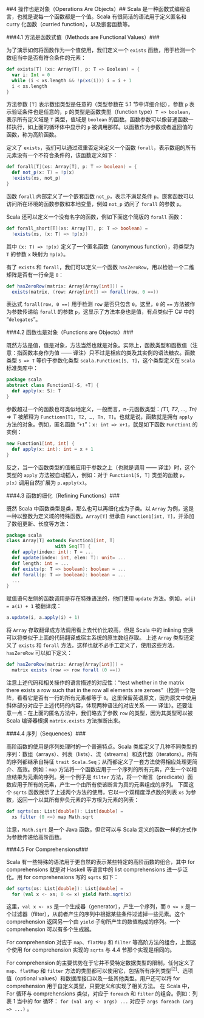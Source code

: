 ##4 操作也是对象（Operations Are Objects）##
Scala 是一种函数式编程语言，也就是说每一个函数都是一个值。Scala 有很简洁的语法用于定义匿名和 curry 化函数（curried function），以及嵌套函数等。

###4.1	方法是函数式值（Methods are Functional Values）###

为了演示如何将函数作为一个值使用，我们定义一个 `exists` 函数，用于检测一个数组当中是否有符合条件的元素：
```Scala
def exists[T] (xs: Array[T], p: T => Boolean) = {
  var i: Int = 0
  while (i < xs.length && !p(xs(i))) i = i + 1
  i < xs.length
}
```

方法参数 `[T]` 表示数组类型是任意的（类型参数在 5.1 节中详细介绍），参数 `p` 表示验证条件也是任意的，`p` 的类型是函数类型（function type）`T => boolean`，表示所有定义域是 `T` 类型，值域是 `boolean` 的函数。函数参数可以像普通函数一样执行，如上面的循环体中显示的 `p` 被调用那样。以函数作为参数或者返回值的函数，称为高阶函数。

定义了 `exists`，我们可以通过双重否定来定义一个函数 `forall`，表示数组的所有元素没有一个不符合条件的，该函数定义如下：

```Scala
def forall[T](xs: Array[T], p: T => boolean) = {
  def not_p(x: T) = !p(x)
  !exists(xs, not_p)
}
```

函数 `forall` 内部定义了一个嵌套函数 `not_p`，表示不满足条件 `p`。嵌套函数可以访问所在环境的函数参数和本地变量，例如 `not_p` 访问了 `forall` 的参数 `p`。

Scala 还可以定义一个没有名字的函数，例如下面这个简版的 `forall` 函数：
```Scala
def forall_short[T](xs: Array[T], p: T => boolean) =
  !exists(xs, (x: T) => !p(x))
```
其中 `(x: T) => !p(x)` 定义了一个匿名函数（anonymous function），将类型为 `T` 的参数 `x` 映射为 `!p(x)`。

有了 `exists` 和 `forall`，我们可以定义一个函数 `hasZeroRow`，用以检验一个二维矩阵是否有一行全是 `0`：
```Scala
def hasZeroRow(matrix: Array[Array[int]]) =
  exists(matrix, (row: Array[int]) => forall(row, 0 ==))
```
表达式 `forall(row, 0 ==)` 用于检测 `row` 是否只包含 `0`。这里，`0` 的 `==` 方法被作为参数传递给 `forall` 的参数 `p`，这显示了方法本身也是值，有点类似于 C# 中的 “`delegates`”。 

###4.2	函数也是对象（Functions are Objects）###

既然方法是值，值是对象，方法当然也就是对象。实际上，函数类型和函数值（注意：指函数本身作为值 —— 译注）只不过是相应的类及其实例的语法糖衣。函数类型 `S => T` 等价于参数化类型 `scala.Function1[S, T]`，这个类型定义在 `Scala` 标准类库中：
```Scala
package scala
abstract class Function1[-S, +T] {
  def apply(x: S): T
}
```
参数超过一个的函数也可类似地定义，一般而言，n-元函数类型：*(T1, T2, …, Tn) => T* 被解释为 `Functionn[T1, T2, …, Tn, T]`。也就是说，函数就是拥有 `apply` 方法的对象。例如，匿名函数 “`+1`”：`x: int => x+1`，就是如下函数 `Function1` 的实例：
```Scala
new Function1[int, int] {
  def apply(x: int): int = x + 1
}
```
反之，当一个函数类型的值被应用于参数之上（也就是调用 —— 译注）时，这个类型的 `apply` 方法被自动插入，例如：对于 `Function1[S, T]` 类型的函数 `p`，`p(x)` 调用自然扩展为 `p.apply(x)`。

###4.3	函数的细化（Refining Functions）###

既然 Scala 中函数类型是类，那么也可以再细化成为子类。以 `Array` 为例，这是一种以整数为定义域的特殊函数。`Array[T]` 继承自 `Function1[int, T]`，并添加了数组更新、长度等方法：
```Scala
package scala
class Array[T] extends Function1[int, T]
                  with Seq[T] {
  def apply(index: int): T = ...
  def update(index: int, elem: T): unit= ...
  def length: int = ...
  def exists(p: T => boolean): boolean = ...
  def forall(p: T => boolean): boolean = ...
  ...
}
```
赋值语句左侧的函数调用是存在特殊语法的，他们使用 `update` 方法。例如，`a(i) = a(i) + 1` 被翻译成：
```Scala
a.update(i, a.apply(i) + 1)
```
将 `Array` 存取翻译成方法调用看上去代价比较高，但是 Scala 中的 inlining 变换可以将类似于上面的代码翻译成宿主系统的原生数组存取。
上述 `Array` 类型还定义了 `exists` 和 `forall` 方法，这样也就不必手工定义了，使用这些方法，`hasZeroRow` 可以如下定义：
```Scala
def hasZeroRow(matrix: Array[Array[int]]) =
  matrix exists (row => row forall (0 ==))
```
注意上述代码和相关操作的语言描述的对应性：“test whether in the matrix there exists a row such that in the row all elements are zeroes”（检测一个矩阵，看看它是否有一行的所有元素都等于 `0`。这里保留英语原文，因为原文中使用斜体部分对应于上述代码的内容，体现两种语法的对应关系 —— 译注）。还要注意一点：在上面的匿名方法中，我们略去了参数 `row` 的类型，因为其类型可以被 Scala 编译器根据 `matrix.exists` 方法推断出来。

###4.4	序列（Sequences）###

高阶函数的使用是序列处理时的一个普遍特点。Scala 类库定义了几种不同类型的序列：数组（arrays）、列表（lists）、流（streams）和迭代器（iterators）。所有的序列都继承自特征 `trait Scala.Seq`；从而都定义了一套方法使得相应处理更简介、高效。例如：`map` 方法将一个函数应用于一个序列的所有元素，产生一个以相应结果为元素的序列。另一个例子是 `filter` 方法，将一个断言（predicate）函数应用于所有的元素，产生一个由所有使该断言为真的元素组成的序列。
下面这个 `sqrts` 函数展示了上述两个方法的使用，它以一个双精度浮点数的列表 `xs` 为参数，返回一个以其所有非负元素的平方根为元素的列表：
```Scala
def sqrts(xs: List[double]): List[double] =
  xs filter (0 <=) map Math.sqrt
```
注意，`Math.sqrt` 是一个 Java 函数，但它可以与 Scala 定义的函数一样的方式作为参数传递给高阶函数。

###4.5	For Comprehensions###

Scala 有一些特殊的语法用于更自然的表示某些特定的高阶函数的组合，其中 for comprehensions 就是对 Haskell 等语言中的 list comprehensions 进一步泛化。用 for comprehensions 写的 `sqrts` 如下：
```Scala
def sqrts(xs: List[double]): List[double] =
  for (val x <- xs; 0 <= x) yield Math.sqrt(x)
```
这里，`val x <- xs` 是一个生成器（generator），产生一个序列，而 `0 <= x` 是一个过滤器（filter），从前者产生的序列中根据某些条件过滤掉一些元素。这个 comprehension 返回另一个由 `yield` 子句所产生的数值构成的序列。一个 comprehension 可以有多个生成器。

For comprehension 对应于 `map`、`flatMap` 和 `filter` 等高阶方法的组合，上面这个使用 for comprehension 实现的 `sqrts` 与 4.4 节那个实现是相同的。

For comprehension 的主要优势在于它并不受特定数据类型的限制，任何定义了 `map`、`flatMap` 和 `filter` 方法的类型都可以使用它，包括所有序列类型<sup>[2]</sup>、选项值（optional values）和数据库接口以及一些其他类型。用户还可以将 for comprehension 用于自定义类型，只要定义和实现了相关方法。
在 Scala 中，For 循环与 comprehensions 类似，对应于 `foreach` 和 `filter` 的组合。例如：列表 1 当中的 for 循环： `for (val arg <- args) ...` 对应于 `args foreach (arg => ...)` 。
